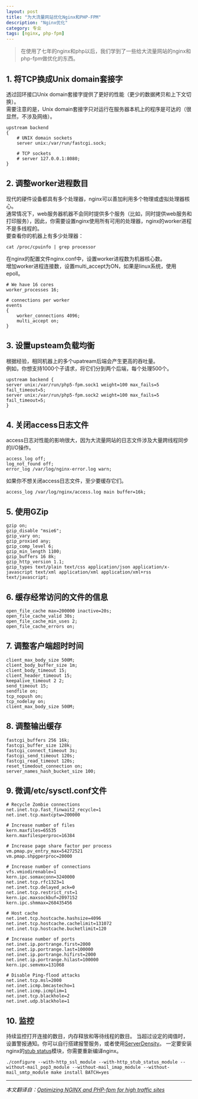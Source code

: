 ```yaml
---
layout: post
title: "为大流量网站优化Nginx和PHP-FPM"
description: "Nginx优化"
category: 专业
tags: [nginx, php-fpm]
---
```


> 在使用了七年的nginx和php以后，我们学到了一些给大流量网站的nginx和php-fpm做优化的东西。

## 1. 将TCP换成Unix domain套接字
透过回环接口Unix domain套接字提供了更好的性能（更少的数据拷贝和上下文切换）。   
需要注意的是，Unix domain套接字只对运行在服务器本机上的程序是可达的（很显然，不涉及网络）。   

	upstream backend 
	{ 
  		# UNIX domain sockets 
  		server unix:/var/run/fastcgi.sock; 

  		# TCP sockets 
  		# server 127.0.0.1:8080; 
	}
	
## 2. 调整worker进程数目
现代的硬件设备都具有多个处理器，nginx可以善加利用多个物理或虚拟处理器核心。   
通常情况下，web服务器机器不会同时提供多个服务（比如，同时提供web服务和打印服务），因此，你需要设置nginx使用所有可用的处理器，nginx的worker进程不是多线程的。   
要查看你的机器上有多少处理器：

	cat /proc/cpuinfo | grep processor
在nginx的配置文件nginx.conf中，设置worker进程数为机器核心数。   
增加worker进程连接数，设置multi_accept为ON，如果是linux系统，使用epoll。

	# We have 16 cores 
	worker_processes 16; 

	# connections per worker 
	events 
	{ 
  		worker_connections 4096; 
  		multi_accept on; 
	}
	
## 3. 设置upsteam负载均衡
根据经验，相同机器上的多个upatream后端会产生更高的吞吐量。   
例如，你想支持1000个子请求，将它们分到两个后端，每个处理500个。

	upstream backend { 
  	server unix:/var/run/php5-fpm.sock1 weight=100 max_fails=5 fail_timeout=5; 
  	server unix:/var/run/php5-fpm.sock2 weight=100 max_fails=5 fail_timeout=5; 
	} 
	
## 4. 关闭access日志文件
access日志对性能的影响很大，因为大流量网站的日志文件涉及大量跨线程同步的I/O操作。   

	access_log off; 
	log_not_found off; 
	error_log /var/log/nginx-error.log warn;
如果你不想关闭access日志文件，至少要缓存它们。

	access_log /var/log/nginx/access.log main buffer=16k; 
	
## 5. 使用GZip
	gzip on; 
	gzip_disable "msie6"; 
	gzip_vary on; 
	gzip_proxied any; 
	gzip_comp_level 6; 
	gzip_min_length 1100; 
	gzip_buffers 16 8k; 
	gzip_http_version 1.1; 
	gzip_types text/plain text/css application/json application/x-javascript text/xml application/xml application/xml+rss text/javascript; 
	
## 6. 缓存经常访问的文件的信息
	open_file_cache max=200000 inactive=20s; 
	open_file_cache_valid 30s; 
	open_file_cache_min_uses 2; 
	open_file_cache_errors on; 
	
## 7. 调整客户端超时时间
	client_max_body_size 500M; 
	client_body_buffer_size 1m; 
	client_body_timeout 15; 
	client_header_timeout 15; 
	keepalive_timeout 2 2; 
	send_timeout 15; 
	sendfile on; 
	tcp_nopush on; 
	tcp_nodelay on; 
	client_max_body_size 500M; 
	
## 8. 调整输出缓存
	fastcgi_buffers 256 16k; 
	fastcgi_buffer_size 128k; 
	fastcgi_connect_timeout 3s; 
	fastcgi_send_timeout 120s; 
	fastcgi_read_timeout 120s; 
	reset_timedout_connection on; 
	server_names_hash_bucket_size 100; 
	
## 9. 微调/etc/sysctl.conf文件
	# Recycle Zombie connections 
	net.inet.tcp.fast_finwait2_recycle=1 
	net.inet.tcp.maxtcptw=200000 

	# Increase number of files 
	kern.maxfiles=65535 
	kern.maxfilesperproc=16384 

	# Increase page share factor per process 
	vm.pmap.pv_entry_max=54272521 
	vm.pmap.shpgperproc=20000 

	# Increase number of connections 
	vfs.vmiodirenable=1 
	kern.ipc.somaxconn=3240000 
	net.inet.tcp.rfc1323=1 
	net.inet.tcp.delayed_ack=0 
	net.inet.tcp.restrict_rst=1 
	kern.ipc.maxsockbuf=2097152 
	kern.ipc.shmmax=268435456 

	# Host cache 
	net.inet.tcp.hostcache.hashsize=4096 
	net.inet.tcp.hostcache.cachelimit=131072 
	net.inet.tcp.hostcache.bucketlimit=120 

	# Increase number of ports 
	net.inet.ip.portrange.first=2000 
	net.inet.ip.portrange.last=100000 
	net.inet.ip.portrange.hifirst=2000 
	net.inet.ip.portrange.hilast=100000 
	kern.ipc.semvmx=131068 

	# Disable Ping-flood attacks 
	net.inet.tcp.msl=2000 
	net.inet.icmp.bmcastecho=1 
	net.inet.icmp.icmplim=1 
	net.inet.tcp.blackhole=2 
	net.inet.udp.blackhole=1 
	
## 10. 监控
持续监控打开连接的数目，内存释放和等待线程的数目。
当超过设定的阈值时，设置警报通知。你可以自行搭建报警服务，或者使用[ServerDensity](http://serverdensity.io/)。
一定要安装nginx的[stub status](http://wiki.nginx.org/HttpStubStatusModule)模块，你需要重新编译nginx。

	./configure --with-http_ssl_module --with-http_stub_status_module --without-mail_pop3_module --without-mail_imap_module --without-mail_smtp_module make install BATCH=yes  

---
*本文翻译自：[Optimizing NGINX and PHP-fpm for high traffic sites](http://www.softwareprojects.com/resources/programming/t-optimizing-nginx-and-php-fpm-for-high-traffic-sites-2081.html)*
